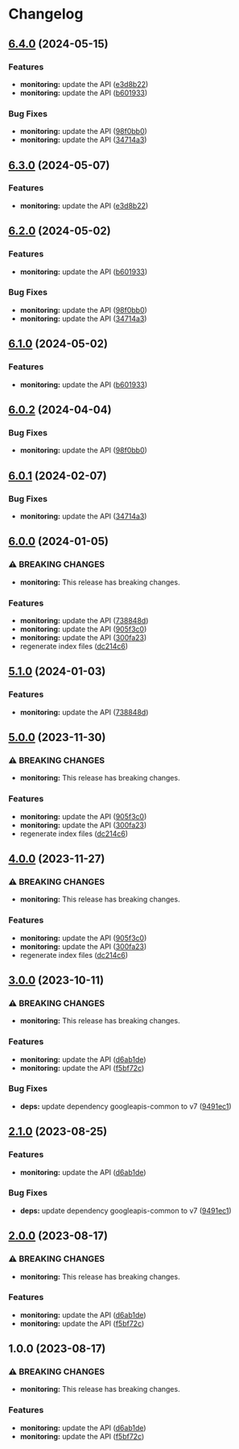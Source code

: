 # Changelog

## [6.4.0](https://github.com/a2425rdl/google-api-nodejs-client/compare/monitoring-v6.3.0...monitoring-v6.4.0) (2024-05-15)


### Features

* **monitoring:** update the API ([e3d8b22](https://github.com/a2425rdl/google-api-nodejs-client/commit/e3d8b2267e94ace44b4bae9d00867faa8e39dc62))
* **monitoring:** update the API ([b601933](https://github.com/a2425rdl/google-api-nodejs-client/commit/b6019332629f7f487a720bbedf58284f32bc84f2))


### Bug Fixes

* **monitoring:** update the API ([98f0bb0](https://github.com/a2425rdl/google-api-nodejs-client/commit/98f0bb02dde248158d63e8d26a7b467ed04ce9f6))
* **monitoring:** update the API ([34714a3](https://github.com/a2425rdl/google-api-nodejs-client/commit/34714a365ac657f0fc7d2af3792b932c03a496dd))

## [6.3.0](https://github.com/googleapis/google-api-nodejs-client/compare/monitoring-v6.2.0...monitoring-v6.3.0) (2024-05-07)


### Features

* **monitoring:** update the API ([e3d8b22](https://github.com/googleapis/google-api-nodejs-client/commit/e3d8b2267e94ace44b4bae9d00867faa8e39dc62))

## [6.2.0](https://github.com/googleapis/google-api-nodejs-client/compare/monitoring-v6.1.0...monitoring-v6.2.0) (2024-05-02)


### Features

* **monitoring:** update the API ([b601933](https://github.com/googleapis/google-api-nodejs-client/commit/b6019332629f7f487a720bbedf58284f32bc84f2))


### Bug Fixes

* **monitoring:** update the API ([98f0bb0](https://github.com/googleapis/google-api-nodejs-client/commit/98f0bb02dde248158d63e8d26a7b467ed04ce9f6))
* **monitoring:** update the API ([34714a3](https://github.com/googleapis/google-api-nodejs-client/commit/34714a365ac657f0fc7d2af3792b932c03a496dd))

## [6.1.0](https://github.com/googleapis/google-api-nodejs-client/compare/monitoring-v6.0.2...monitoring-v6.1.0) (2024-05-02)


### Features

* **monitoring:** update the API ([b601933](https://github.com/googleapis/google-api-nodejs-client/commit/b6019332629f7f487a720bbedf58284f32bc84f2))

## [6.0.2](https://github.com/googleapis/google-api-nodejs-client/compare/monitoring-v6.0.1...monitoring-v6.0.2) (2024-04-04)


### Bug Fixes

* **monitoring:** update the API ([98f0bb0](https://github.com/googleapis/google-api-nodejs-client/commit/98f0bb02dde248158d63e8d26a7b467ed04ce9f6))

## [6.0.1](https://github.com/googleapis/google-api-nodejs-client/compare/monitoring-v6.0.0...monitoring-v6.0.1) (2024-02-07)


### Bug Fixes

* **monitoring:** update the API ([34714a3](https://github.com/googleapis/google-api-nodejs-client/commit/34714a365ac657f0fc7d2af3792b932c03a496dd))

## [6.0.0](https://github.com/googleapis/google-api-nodejs-client/compare/monitoring-v5.1.0...monitoring-v6.0.0) (2024-01-05)


### ⚠ BREAKING CHANGES

* **monitoring:** This release has breaking changes.

### Features

* **monitoring:** update the API ([738848d](https://github.com/googleapis/google-api-nodejs-client/commit/738848dcb633a866afd62c42ab749479803906a7))
* **monitoring:** update the API ([905f3c0](https://github.com/googleapis/google-api-nodejs-client/commit/905f3c0f625322e85dc414270064fd63c8980bc1))
* **monitoring:** update the API ([300fa23](https://github.com/googleapis/google-api-nodejs-client/commit/300fa23a5fd7b192a91fbc6916b37f46ef2444c8))
* regenerate index files ([dc214c6](https://github.com/googleapis/google-api-nodejs-client/commit/dc214c6fc788530f9723840985ef901e725b4330))

## [5.1.0](https://github.com/googleapis/google-api-nodejs-client/compare/monitoring-v5.0.0...monitoring-v5.1.0) (2024-01-03)


### Features

* **monitoring:** update the API ([738848d](https://github.com/googleapis/google-api-nodejs-client/commit/738848dcb633a866afd62c42ab749479803906a7))

## [5.0.0](https://github.com/googleapis/google-api-nodejs-client/compare/monitoring-v4.0.0...monitoring-v5.0.0) (2023-11-30)


### ⚠ BREAKING CHANGES

* **monitoring:** This release has breaking changes.

### Features

* **monitoring:** update the API ([905f3c0](https://github.com/googleapis/google-api-nodejs-client/commit/905f3c0f625322e85dc414270064fd63c8980bc1))
* **monitoring:** update the API ([300fa23](https://github.com/googleapis/google-api-nodejs-client/commit/300fa23a5fd7b192a91fbc6916b37f46ef2444c8))
* regenerate index files ([dc214c6](https://github.com/googleapis/google-api-nodejs-client/commit/dc214c6fc788530f9723840985ef901e725b4330))

## [4.0.0](https://github.com/googleapis/google-api-nodejs-client/compare/monitoring-v3.0.0...monitoring-v4.0.0) (2023-11-27)


### ⚠ BREAKING CHANGES

* **monitoring:** This release has breaking changes.

### Features

* **monitoring:** update the API ([905f3c0](https://github.com/googleapis/google-api-nodejs-client/commit/905f3c0f625322e85dc414270064fd63c8980bc1))
* **monitoring:** update the API ([300fa23](https://github.com/googleapis/google-api-nodejs-client/commit/300fa23a5fd7b192a91fbc6916b37f46ef2444c8))
* regenerate index files ([dc214c6](https://github.com/googleapis/google-api-nodejs-client/commit/dc214c6fc788530f9723840985ef901e725b4330))

## [3.0.0](https://github.com/googleapis/google-api-nodejs-client/compare/monitoring-v2.1.0...monitoring-v3.0.0) (2023-10-11)


### ⚠ BREAKING CHANGES

* **monitoring:** This release has breaking changes.

### Features

* **monitoring:** update the API ([d6ab1de](https://github.com/googleapis/google-api-nodejs-client/commit/d6ab1de97ab104effa28a2e87db1946b840aff3f))
* **monitoring:** update the API ([f5bf72c](https://github.com/googleapis/google-api-nodejs-client/commit/f5bf72c5a77c084e93b605b7fb47ef3ae4b8a832))


### Bug Fixes

* **deps:** update dependency googleapis-common to v7 ([9491ec1](https://github.com/googleapis/google-api-nodejs-client/commit/9491ec1cdc3c413e7d73edcfcd59cf5c28a7c855))

## [2.1.0](https://github.com/googleapis/google-api-nodejs-client/compare/monitoring-v2.0.0...monitoring-v2.1.0) (2023-08-25)


### Features

* **monitoring:** update the API ([d6ab1de](https://github.com/googleapis/google-api-nodejs-client/commit/d6ab1de97ab104effa28a2e87db1946b840aff3f))


### Bug Fixes

* **deps:** update dependency googleapis-common to v7 ([9491ec1](https://github.com/googleapis/google-api-nodejs-client/commit/9491ec1cdc3c413e7d73edcfcd59cf5c28a7c855))

## [2.0.0](https://github.com/googleapis/google-api-nodejs-client/compare/monitoring-v1.0.0...monitoring-v2.0.0) (2023-08-17)


### ⚠ BREAKING CHANGES

* **monitoring:** This release has breaking changes.

### Features

* **monitoring:** update the API ([d6ab1de](https://github.com/googleapis/google-api-nodejs-client/commit/d6ab1de97ab104effa28a2e87db1946b840aff3f))
* **monitoring:** update the API ([f5bf72c](https://github.com/googleapis/google-api-nodejs-client/commit/f5bf72c5a77c084e93b605b7fb47ef3ae4b8a832))

## 1.0.0 (2023-08-17)


### ⚠ BREAKING CHANGES

* **monitoring:** This release has breaking changes.

### Features

* **monitoring:** update the API ([d6ab1de](https://github.com/googleapis/google-api-nodejs-client/commit/d6ab1de97ab104effa28a2e87db1946b840aff3f))
* **monitoring:** update the API ([f5bf72c](https://github.com/googleapis/google-api-nodejs-client/commit/f5bf72c5a77c084e93b605b7fb47ef3ae4b8a832))

